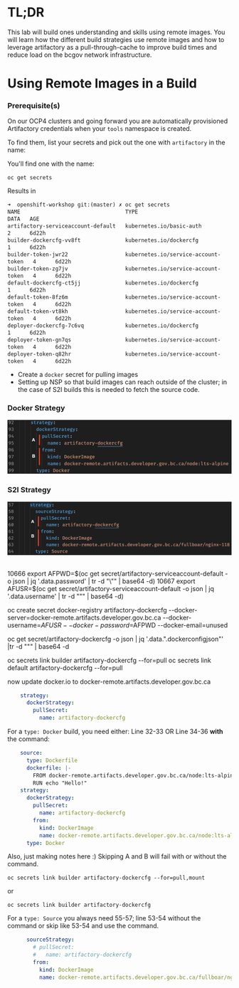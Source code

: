# TL;DR

This lab will build ones understanding and skills using remote images. You will learn how the different build strategies use remote images and how to leverage artifactory as a pull-through-cache to improve build times and reduce load on the bcgov network infrastructure.

# Using Remote Images in a Build

### Prerequisite(s)

On our OCP4 clusters and going forward you are automatically provisioned Artifactory credentials when your `tools` namespace is created. 

To find them, list your secrets and pick out the one with `artifactory` in the name:

You'll find one with the name:

```console
oc get secrets
```

Results in

```console
➜  openshift-workshop git:(master) ✗ oc get secrets
NAME                                 TYPE                                  DATA   AGE
artifactory-serviceaccount-default   kubernetes.io/basic-auth              2      6d22h
builder-dockercfg-vv8ft              kubernetes.io/dockercfg               1      6d22h
builder-token-jwr22                  kubernetes.io/service-account-token   4      6d22h
builder-token-zg7jv                  kubernetes.io/service-account-token   4      6d22h
default-dockercfg-ct5jj              kubernetes.io/dockercfg               1      6d22h
default-token-8fz6m                  kubernetes.io/service-account-token   4      6d22h
default-token-vt8kh                  kubernetes.io/service-account-token   4      6d22h
deployer-dockercfg-7c6vq             kubernetes.io/dockercfg               1      6d22h
deployer-token-gn7qs                 kubernetes.io/service-account-token   4      6d22h
deployer-token-q82hr                 kubernetes.io/service-account-token   4      6d22h
```

- Create a `docker` secret for pulling images
- Setting up NSP so that build images can reach outside of the cluster; in the case of S2I builds this is needed to fetch the source code.

### Docker Strategy

![Docker Strategy](./doc/docker-strategy.png "Docker Strategy")

### S2I Strategy

![S2I Strategy](./doc/s2i-strategy.png "S2I Strategy")

##
10666  export AFPWD=$(oc get secret/artifactory-serviceaccount-default -o json | jq '.data.password' |  tr -d "\"" | base64 -d)
10667  export AFUSR=$(oc get secret/artifactory-serviceaccount-default -o json | jq '.data.username' |  tr -d "\"" | base64 -d)

oc create secret docker-registry artifactory-dockercfg --docker-server=docker-remote.artifacts.developer.gov.bc.ca --docker-username=$AFUSR --docker-password=$AFPWD --docker-email=unused

oc get secret/artifactory-dockercfg -o json | jq '.data.".dockerconfigjson"' |tr -d "\"" | base64 -d

oc secrets link builder artifactory-dockercfg --for=pull
oc secrets link default artifactory-dockercfg --for=pull

now update docker.io to docker-remote.artifacts.developer.gov.bc.ca

```yaml
    strategy:
      dockerStrategy:
        pullSecret:
          name: artifactory-dockercfg
```


For a `type: Docker` build, you need either:
Line 32-33 OR Line 34-36 **with** the command:

```yaml
    source:
      type: Dockerfile
      dockerfile: |-
        FROM docker-remote.artifacts.developer.gov.bc.ca/node:lts-alpine
        RUN echo "Hello!"
    strategy:
      dockerStrategy:
        pullSecret:
          name: artifactory-dockercfg
        from: 
          kind: DockerImage
          name: docker-remote.artifacts.developer.gov.bc.ca/node:lts-alpine
      type: Docker
```
Also, just making notes here :) Skipping A and B will fail with or without the command.

```console
oc secrets link builder artifactory-dockercfg --for=pull,mount
```
or
```console
oc secrets link builder artifactory-dockercfg
```

For a `type: Source` you always need 55-57; line 53-54 without the command or
skip like 53-54 and use the command.

```yaml
      sourceStrategy:
        # pullSecret:
        #   name: artifactory-dockercfg
        from: 
          kind: DockerImage
          name: docker-remote.artifacts.developer.gov.bc.ca/fullboar/nginx-118
```